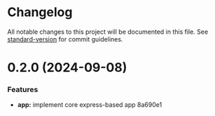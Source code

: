 # Changelog

All notable changes to this project will be documented in this file. See [standard-version](https://github.com/conventional-changelog/standard-version) for commit guidelines.

# 0.2.0 (2024-09-08)


### Features

* **app:** implement core express-based app 8a690e1
